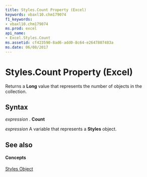```yaml
---
title: Styles.Count Property (Excel)
keywords: vbaxl10.chm179074
f1_keywords:
- vbaxl10.chm179074
ms.prod: excel
api_name:
- Excel.Styles.Count
ms.assetid: cf423590-8ad6-add0-8c64-e2647807483a
ms.date: 06/08/2017
---
```



# Styles.Count Property (Excel)

Returns a  **Long** value that represents the number of objects in the collection.


## Syntax

 _expression_ . **Count**

 _expression_ A variable that represents a **Styles** object.


## See also


#### Concepts


[Styles Object](Excel.Styles.md)

